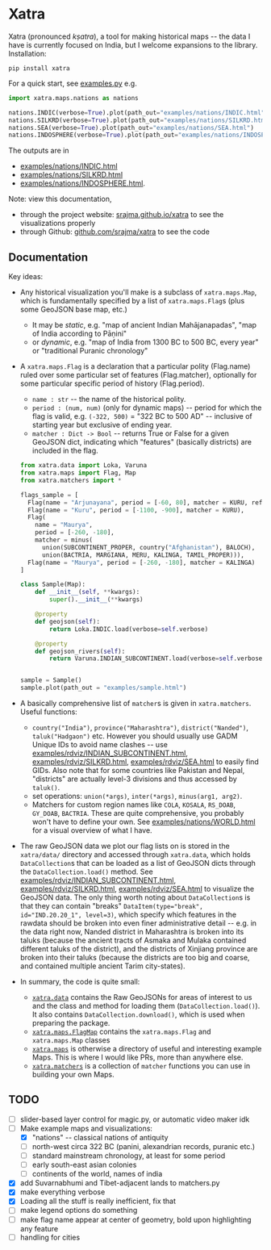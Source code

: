 # Xatra
Xatra (pronounced _kṣatra_), a tool for making historical maps -- the data I have is currently focused on India, but I welcome expansions to the library. Installation:

```console
pip install xatra
```

For a quick start, see [examples.py](examples.py) e.g.

```python
import xatra.maps.nations as nations

nations.INDIC(verbose=True).plot(path_out="examples/nations/INDIC.html")
nations.SILKRD(verbose=True).plot(path_out="examples/nations/SILKRD.html")
nations.SEA(verbose=True).plot(path_out="examples/nations/SEA.html")
nations.INDOSPHERE(verbose=True).plot(path_out="examples/nations/INDOSPHERE.html")
```

The outputs are in 
* [examples/nations/INDIC.html](examples/nations/INDIC.html)
* [examples/nations/SILKRD.html](examples/nations/SILKRD.html)
* [examples/nations/INDOSPHERE.html](examples/nations/WORLD.html).

Note: view this documentation,
 - through the project website: [srajma.github.io/xatra](https://srajma.github.io/xatra/) to see the visualizations properly
 - through Github: [github.com/srajma/xatra](https://github.com/srajma/xatra) to see the code

## Documentation

Key ideas:
- Any historical visualization you'll make is a subclass of `xatra.maps.Map`, which is fundamentally specified by a list of `xatra.maps.Flag`s (plus some GeoJSON base map, etc.) 
  - It may be _static_, e.g. "map of ancient Indian Mahājanapadas", "map of India according to Pāṇini"
  - or _dynamic_, e.g. "map of India from 1300 BC to 500 BC, every year" or "traditional Puranic chronology"
- A `xatra.maps.Flag` is a declaration that a particular polity (Flag.name) ruled over some particular set of features (Flag.matcher), optionally for some particular specific period of history (Flag.period). 
  - `name : str` -- the name of the historical polity.
  - `period : (num, num)` (only for dynamic maps) -- period for which the flag is valid, e.g. `(-322, 500)` = "322 BC to 500 AD" -- inclusive of starting year but exclusive of ending year. 
  - `matcher : Dict -> Bool` -- returns True or False for a given GeoJSON dict, indicating which "features" (basically districts) are included in the flag.

  ```python
  from xatra.data import Loka, Varuna
  from xatra.maps import Flag, Map
  from xatra.matchers import *

  flags_sample = [
    Flag(name = "Arjunayana", period = [-60, 80], matcher = KURU, ref = "Majumdar p 29"),
    Flag(name = "Kuru", period = [-1100, -900], matcher = KURU),
    Flag(
      name = "Maurya", 
      period = [-260, -180], 
      matcher = minus(
        union(SUBCONTINENT_PROPER, country("Afghanistan"), BALOCH), 
        union(BACTRIA, MARGIANA, MERU, KALINGA, TAMIL_PROPER))),
    Flag(name = "Maurya", period = [-260, -180], matcher = KALINGA)
  ]

  class Sample(Map):
      def __init__(self, **kwargs):
          super().__init__(**kwargs)

      @property
      def geojson(self):
          return Loka.INDIC.load(verbose=self.verbose)

      @property
      def geojson_rivers(self):
          return Varuna.INDIAN_SUBCONTINENT.load(verbose=self.verbose)


  sample = Sample()
  sample.plot(path_out = "examples/sample.html")
  ```

- A basically comprehensive list of `matcher`s is given in `xatra.matchers`. Useful functions:
  - `country("India")`, `province("Maharashtra")`, `district("Nanded")`, `taluk("Hadgaon")` etc. However you should usually use GADM Unique IDs to avoid name clashes -- use [examples/rdviz/INDIAN_SUBCONTINENT.html](examples/rdviz/INDIAN_SUBCONTINENT.html), [examples/rdviz/SILKRD.html](examples/rdviz/SILKRD.html), [examples/rdviz/SEA.html](examples/rdviz/SEA.html) to easily find GIDs. Also note that for some countries like Pakistan and Nepal, "districts" are actually level-3 divisions and thus accessed by `taluk()`. 
  - set operations: `union(*args)`, `inter(*args)`, `minus(arg1, arg2)`.
  - Matchers for custom region names like `COLA`, `KOSALA`, `RS_DOAB`, `GY_DOAB`, `BACTRIA`. These are quite comprehensive, you probably won't have to define your own. See [examples/nations/WORLD.html](examples/nations/WORLD.html) for a visual overview of what I have.
- The raw GeoJSON data we plot our flag lists on is stored in the `xatra/data/` directory and accessed through `xatra.data`, which holds `DataCollection`s that can be loaded as a list of GeoJSON dicts through the `DataCollection.load()` method. See [examples/rdviz/INDIAN_SUBCONTINENT.html](examples/rdviz/INDIAN_SUBCONTINENT.html), [examples/rdviz/SILKRD.html](examples/rdviz/SILKRD.html), [examples/rdviz/SEA.html](examples/rdviz/SEA.html) to visualize the GeoJSON data. The only thing worth noting about `DataCollection`s is that they can contain "breaks" `DataItem(type="break", id="IND.20.20_1", level=3)`, which specify which features in the rawdata should be broken into even finer administrative detail -- e.g. in the data right now, Nanded district in Maharashtra is broken into its taluks (because the ancient tracts of Asmaka and Mulaka contained different taluks of the district), and the districts of Xinjiang province are broken into their taluks (because the districts are too big and coarse, and contained multiple ancient Tarim city-states).

- In summary, the code is quite small:
  - [`xatra.data`](xatra/data/data.py) contains the Raw GeoJSONs for areas of interest to us and the class and method for loading them (`DataCollection.load()`). It also contains `DataCollection.download()`, which is used when preparing the package.
  - [`xatra.maps.FlagMap`](xatra/maps/FlagMap.py) contains the `xatra.maps.Flag` and `xatra.maps.Map` classes
  - [`xatra.maps`](xatra/maps/) is otherwise a directory of useful and interesting example Maps. This is where I would like PRs, more than anywhere else.
  - [`xatra.matchers`](xatra/matchers/matchers.py) is a collection of `matcher` functions you can use in building your own Maps.

## TODO
- [ ] slider-based layer control for magic.py, or automatic video maker idk
- [ ] Make example maps and visualizations:
  - [x] "nations" -- classical nations of antiquity
  - [ ] north-west circa 322 BC (panini, alexandrian records, puranic etc.)
  - [ ] standard mainstream chronology, at least for some period
  - [ ] early south-east asian colonies
  - [ ] continents of the world, names of india
- [x] add Suvarnabhumi and Tibet-adjacent lands to matchers.py
- [x] make everything verbose
- [x] Loading all the stuff is really inefficient, fix that
- [ ] make legend options do something
- [ ] make flag name appear at center of geometry, bold upon highlighting any feature
- [ ] handling for cities